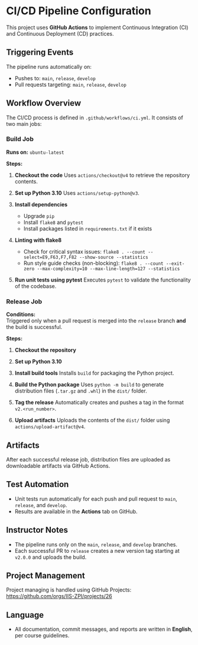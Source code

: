 # CI/CD Pipeline Configuration

This project uses **GitHub Actions** to implement Continuous Integration (CI) and Continuous Deployment (CD) practices.

##  Triggering Events

The pipeline runs automatically on:

- Pushes to: `main`, `release`, `develop`
- Pull requests targeting: `main`, `release`, `develop`

##  Workflow Overview

The CI/CD process is defined in `.github/workflows/ci.yml`. It consists of two main jobs:

###  Build Job

**Runs on:** `ubuntu-latest`

**Steps:**

1. **Checkout the code**
   Uses `actions/checkout@v4` to retrieve the repository contents.

2. **Set up Python 3.10**
   Uses `actions/setup-python@v3`.

3. **Install dependencies**
   - Upgrade `pip`
   - Install `flake8` and `pytest`
   - Install packages listed in `requirements.txt` if it exists

4. **Linting with flake8**
   - Check for critical syntax issues: `flake8 . --count --select=E9,F63,F7,F82 --show-source --statistics`
   - Run style guide checks (non-blocking): `flake8 . --count --exit-zero --max-complexity=10 --max-line-length=127 --statistics`

5. **Run unit tests using pytest**
   Executes `pytest` to validate the functionality of the codebase.

###  Release Job

**Conditions:**  
Triggered only when a pull request is merged into the `release` branch **and** the build is successful.

**Steps:**

1. **Checkout the repository**

2. **Set up Python 3.10**

3. **Install build tools**
   Installs `build` for packaging the Python project.

4. **Build the Python package**
   Uses `python -m build` to generate distribution files (`.tar.gz` and `.whl`) in the `dist/` folder.

5. **Tag the release**
   Automatically creates and pushes a tag in the format `v2.<run_number>`.

6. **Upload artifacts**
   Uploads the contents of the `dist/` folder using `actions/upload-artifact@v4`.

##  Artifacts

After each successful release job, distribution files are uploaded as downloadable artifacts via GitHub Actions.

##  Test Automation

- Unit tests run automatically for each push and pull request to `main`, `release`, and `develop`.
- Results are available in the **Actions** tab on GitHub.

##  Instructor Notes

- The pipeline runs only on the `main`, `release`, and `develop` branches.
- Each successful PR to `release` creates a new version tag starting at `v2.0.0` and uploads the build.

##  Project Management

Project managing is handled using GitHub Projects: https://github.com/orgs/IIS-ZPI/projects/26

##  Language

- All documentation, commit messages, and reports are written in **English**, per course guidelines.